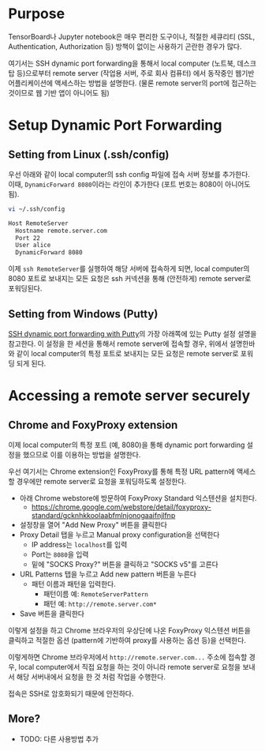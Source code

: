 # Purpose
TensorBoard나 Jupyter notebook은 매우 편리한 도구이나, 적절한 세큐리티
(SSL, Authentication, Authorization 등) 방책이 없이는 사용하기 곤란한
경우가 많다.

여기서는 SSH dynamic port forwarding을 통해서 local computer
(노트북, 데스크탑 등)으로부터 remote server (작업용 서버, 주로 회사 컴퓨터)
에서 동작중인 웹기반 어플리케이션에 액세스하는 방법을 설명한다.
(물론 remote server의 port에 접근하는 것이므로 웹 기반 앱이 아니어도 됨)

# Setup Dynamic Port Forwarding
## Setting from Linux (.ssh/config)
우선 아래와 같이 local computer의 ssh config 파일에 접속 서버 정보를 추가한다.
이때, `DynamicForward 8080`이라는 라인이 추가한다 (포트 번호는 8080이 아니어도 됨).

```bash
vi ~/.ssh/config

Host RemoteServer
  Hostname remote.server.com
  Port 22
  User alice
  DynamicForward 8080
```

이제 `ssh RemoteServer`를 실행하여 해당 서버에 접속하게 되면, local computer의
8080 포트로 보내지는 모든 요청은 ssh 커넥션을 통해 (안전하게) remote server로
포워딩된다.
  
## Setting from Windows (Putty)
[SSH dynamic port forwarding with Putty](https://www.linuxbabe.com/firewall/ssh-dynamic-port-forwarding)의
가장 아래쪽에 있는 Putty 설정 설명을 참고한다.
이 설정을 한 세션을 통해서 remote server에 접속할 경우, 위에서 설명한바와 같이
local computer의 특정 포트로 보내지는 모든 요청은 remote server로 포워딩
되게 된다.


# Accessing a remote server securely
## Chrome and FoxyProxy extension
이제 local computer의 특정 포트 (예, 8080)을 통해 dynamic port forwarding
설정을 했으므로 이를 이용하는 방법을 설명한다.

우선 여기서는 Chrome extension인 FoxyProxy를 통해 특정 URL pattern에 액세스
할 경우에만 remote server로 요청을 포워딩하도록 설정한다.

- 아래 Chrome webstore에 방문하여 FoxyProxy Standard 익스텐션을 설치한다.
  - https://chrome.google.com/webstore/detail/foxyproxy-standard/gcknhkkoolaabfmlnjonogaaifnjlfnp
- 설정창을 열어 "Add New Proxy" 버튼을 클릭한다
- Proxy Detail 탭을 누르고 Manual proxy configuration을 선택한다
  - IP address는 `localhost`를 입력
  - Port는 `8080`을 입력
  - 밑에 "SOCKS Proxy?" 버튼을 클릭하고 "SOCKS v5"를 고른다
- URL Patterns 탭을 누르고 Add new pattern 버튼을 누른다
  - 패턴 이름과 패턴을 입력한다.
    - 패턴이름 예: `RemoteServerPattern`
    - 패턴 예: `http://remote.server.com*`
- Save 버튼을 클릭한다

이렇게 설정을 하고 Chrome 브라우저의 우상단에 나온 FoxyProxy 익스텐션 버튼을 클릭하고
적절한 옵션 (pattern에 기반하여 proxy를 사용하는 옵션 등)을 선택한다.

이렇게하면 Chrome 브라우저에서 `http://remote.server.com...` 주소에 접속할 경우,
local computer에서 직접 요청을 하는 것이 아니라 remote server로 요청을 보내서
해당 서버내에서 요청을 한 것 처럼 작업을 수행한다.

접속은 SSH로 암호화되기 때문에 안전하다.



## More?
- TODO: 다른 사용방법 추가

